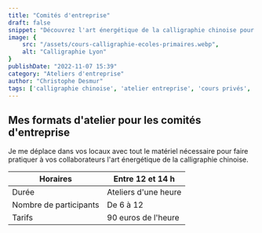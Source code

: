 ```yaml
---
title: "Comités d'entreprise"
draft: false
snippet: "Découvrez l'art énergétique de la calligraphie chinoise pour vos comités d'entreprise."
image: {
    src: "/assets/cours-calligraphie-ecoles-primaires.webp",
    alt: "Calligraphie Lyon"
}
publishDate: "2022-11-07 15:39"
category: "Ateliers d'entreprise"
author: "Christophe Desmur"
tags: ['calligraphie chinoise', 'atelier entreprise', 'cours privés', 'art énergétique', 'formation professionnelle', 'bien-être au travail', 'culture chinoise', 'développement personnel', 'activité de groupe', 'team building']
---
```


## Mes formats d'atelier pour les comités d'entreprise

Je me déplace dans vos locaux avec tout le matériel nécessaire pour faire pratiquer à vos collaborateurs l'art énergétique de la calligraphie chinoise.

| Horaires               | Entre 12 et 14 h     |
|------------------------|----------------------|
| Durée                  | Ateliers d'une heure |
| Nombre de participants | De 6 à 12            |
| Tarifs                 | 90 euros de l'heure  |
